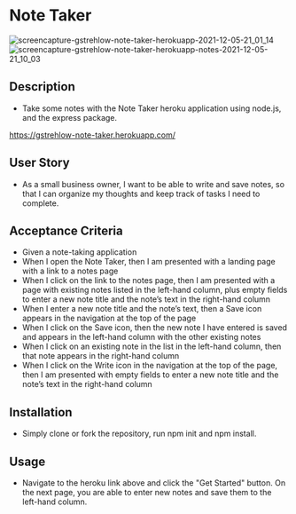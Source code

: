 # Note Taker

![screencapture-gstrehlow-note-taker-herokuapp-2021-12-05-21_01_14](https://user-images.githubusercontent.com/90304692/144780903-5bc634b9-ffca-4cc3-9d01-321992465160.png)
![screencapture-gstrehlow-note-taker-herokuapp-notes-2021-12-05-21_10_03](https://user-images.githubusercontent.com/90304692/144780950-d4df253b-1b63-41fe-822f-7141af1d040f.png)


## Description 

- Take some notes with the Note Taker heroku application using node.js, and the express package.

https://gstrehlow-note-taker.herokuapp.com/

## User Story

- As a small business owner, I want to be able to write and save notes, so that I can organize my thoughts and keep track of tasks I need to complete.

## Acceptance Criteria

- Given a note-taking application
- When I open the Note Taker, then I am presented with a landing page with a link to a notes page
- When I click on the link to the notes page, then I am presented with a page with existing notes listed in the left-hand column, plus empty fields to enter a new note title and the note’s text in the right-hand column
- When I enter a new note title and the note’s text, then a Save icon appears in the navigation at the top of the page
- When I click on the Save icon, then the new note I have entered is saved and appears in the left-hand column with the other existing notes
- When I click on an existing note in the list in the left-hand column, then that note appears in the right-hand column
- When I click on the Write icon in the navigation at the top of the page, then I am presented with empty fields to enter a new note title and the note’s text in the right-hand column

## Installation

- Simply clone or fork the repository, run npm init and npm install.

## Usage 

- Navigate to the heroku link above and click the "Get Started" button. On the next page, you are able to enter new notes and save them to the left-hand column. 


